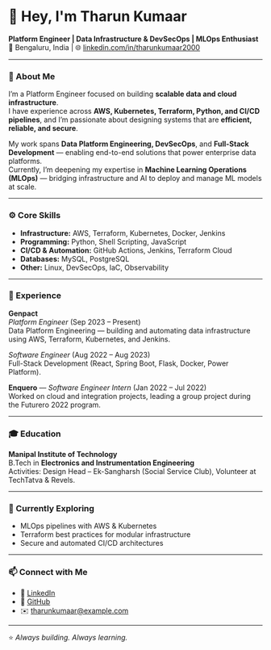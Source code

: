 # 👋 Hey, I'm Tharun Kumaar

**Platform Engineer | Data Infrastructure & DevSecOps | MLOps Enthusiast**  
📍 Bengaluru, India | 🌐 [linkedin.com/in/tharunkumaar2000](https://www.linkedin.com/in/tharunkumaar2000/)

---

### 🧩 About Me
I’m a Platform Engineer focused on building **scalable data and cloud infrastructure**.  
I have experience across **AWS, Kubernetes, Terraform, Python, and CI/CD pipelines**, and I’m passionate about designing systems that are **efficient, reliable, and secure**.

My work spans **Data Platform Engineering, DevSecOps**, and **Full-Stack Development** — enabling end-to-end solutions that power enterprise data platforms.  
Currently, I’m deepening my expertise in **Machine Learning Operations (MLOps)** — bridging infrastructure and AI to deploy and manage ML models at scale.

---

### ⚙️ Core Skills
- **Infrastructure:** AWS, Terraform, Kubernetes, Docker, Jenkins  
- **Programming:** Python, Shell Scripting, JavaScript  
- **CI/CD & Automation:** GitHub Actions, Jenkins, Terraform Cloud  
- **Databases:** MySQL, PostgreSQL  
- **Other:** Linux, DevSecOps, IaC, Observability

---

### 💼 Experience
**Genpact**  
*Platform Engineer* (Sep 2023 – Present)  
Data Platform Engineering — building and automating data infrastructure using AWS, Terraform, Kubernetes, and Jenkins.

*Software Engineer* (Aug 2022 – Aug 2023)  
Full-Stack Development (React, Spring Boot, Flask, Docker, Power Platform).

**Enquero** — *Software Engineer Intern* (Jan 2022 – Jul 2022)  
Worked on cloud and integration projects, leading a group project during the Futurero 2022 program.

---

### 🎓 Education
**Manipal Institute of Technology**  
B.Tech in **Electronics and Instrumentation Engineering**  
Activities: Design Head – Ek-Sangharsh (Social Service Club), Volunteer at TechTatva & Revels.

---

### 🚀 Currently Exploring
- MLOps pipelines with AWS & Kubernetes  
- Terraform best practices for modular infrastructure  
- Secure and automated CI/CD architectures

---

### 📫 Connect with Me
- 💼 [LinkedIn](https://www.linkedin.com/in/tharunkumaar2000/)  
- 🐙 [GitHub](https://github.com/yourusername)  
- ✉️ tharunkumaar@example.com  

---

⭐ _Always building. Always learning._
